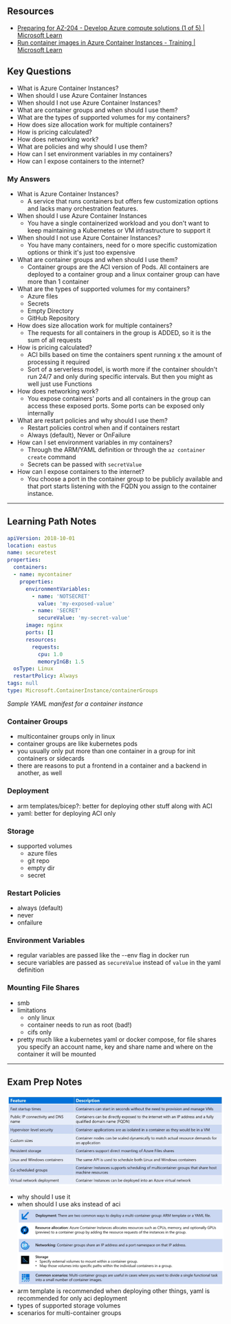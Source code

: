 ## Resources
- [Preparing for AZ-204 - Develop Azure compute solutions (1 of 5) | Microsoft Learn](https://learn.microsoft.com/en-us/shows/exam-readiness-zone/preparing-for-az-204-develop-azure-compute-solutions-1-of-5)
- [Run container images in Azure Container Instances - Training | Microsoft Learn](https://learn.microsoft.com/en-us/training/modules/create-run-container-images-azure-container-instances/)
## Key Questions
- What is Azure Container Instances?
- When should I use Azure Container Instances
- When should I not use Azure Container Instances?
- What are container groups and when should I use them?
- What are the types of supported volumes for my containers?
- How does size allocation work for multiple containers?
- How is pricing calculated?
- How does networking work?
- What are policies and why should I use them?
- How can I set environment variables in my containers?
- How can I expose containers to the internet?
### My Answers
- What is Azure Container Instances?
	- A service that runs containers but offers few customization options and lacks many orchestration features.
- When should I use Azure Container Instances
	- You have a single containerized workload and you don't want to keep maintaining a Kubernetes or VM infrastructure to support it
- When should I not use Azure Container Instances?
	- You have many containers, need for o more specific customization options or think it's just too expensive
- What are container groups and when should I use them?
	- Container groups are the ACI version of Pods. All containers are deployed to a container group and a linux container group can have more than 1 container
- What are the types of supported volumes for my containers?
	- Azure files
	- Secrets
	- Empty Directory
	- GitHub Repository
- How does size allocation work for multiple containers?
	- The requests for all containers in the group is ADDED, so it is the sum of all requests
- How is pricing calculated?
	- ACI bills based on time the containers spent running x the amount of processing it required
	- Sort of a serverless model, is worth more if the container shouldn't run 24/7 and only during specific intervals. But then you might as well just use Functions
- How does networking work?
	- You expose containers' ports and all containers in the group can access these exposed ports. Some ports can be exposed only internally
- What are restart policies and why should I use them?
	- Restart policies control when and if containers restart
	- Always (default), Never or OnFailure
- How can I set environment variables in my containers?
	- Through the ARM/YAML definition or through the `az container create` command
	- Secrets can be passed with `secretValue`
- How can I expose containers to the internet?
	- You choose a port in the container group to be publicly available and that port starts listening with the FQDN you assign to the container instance.

---
## Learning Path Notes
```yaml
apiVersion: 2018-10-01
location: eastus
name: securetest
properties:
  containers:
  - name: mycontainer
    properties:
      environmentVariables:
        - name: 'NOTSECRET'
          value: 'my-exposed-value'
        - name: 'SECRET'
          secureValue: 'my-secret-value'
      image: nginx
      ports: []
      resources:
        requests:
          cpu: 1.0
          memoryInGB: 1.5
  osType: Linux
  restartPolicy: Always
tags: null
type: Microsoft.ContainerInstance/containerGroups
```
*Sample YAML manifest for a container instance*
### Container Groups
- multicontainer groups only in linux
- container groups are like kubernetes pods
- you usually only put more than one container in a group for init containers or sidecards
- there are reasons to put a frontend in a container and a backend in another, as well
### Deployment
- arm templates/bicep?: better for deploying other stuff along with ACI
- yaml: better for deploying ACI only
### Storage
- supported volumes
	- azure files
	- git repo
	- empty dir
	- secret
### Restart Policies
- always (default)
- never
- onfailure
### Environment Variables
- regular variables are passed like the --env flag in docker run
- secure variables are passed as `secureValue` instead of `value` in the yaml definition
### Mounting File Shares
- smb
- limitations
	- only linux
	- container needs to run as root (bad!)
	- cifs only
- pretty much like a kubernetes yaml or docker compose, for file shares you specify an account name, key and share name and where on the container it will be mounted

---
## Exam Prep Notes
![](media/Pasted%20image%2020240129084243.png)
- why should I use it
- when should I use aks instead of aci
![](media/Pasted%20image%2020240129084300.png)
- arm template is recommended when deploying other things, yaml is recommended for only aci deployment
- types of supported storage volumes
- scenarios for multi-container groups